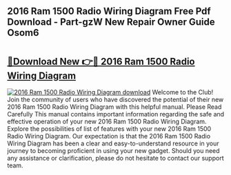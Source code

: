 ## 2016 Ram 1500 Radio Wiring Diagram Free Pdf Download - Part-gzW New Repair Owner Guide Osom6

# <h2><a href="http://dfltt68.blite.top/?on=2016+Ram+1500+Radio+Wiring+Diagram">🔗Download New 👉🔴 2016 Ram 1500 Radio Wiring Diagram</a></h2>

[![2016 Ram 1500 Radio Wiring Diagram download](https://i.imgur.com/lujVjoI.png)](http://dfltt68.blite.top/?on=2016+Ram+1500+Radio+Wiring+Diagram)
Welcome to the Club! Join the community of users who have discovered the potential of their new 2016 Ram 1500 Radio Wiring Diagram with this helpful manual. Please Read Carefully This manual contains important information regarding the safe and effective operation of your new 2016 Ram 1500 Radio Wiring Diagram. Explore the possibilities of list of features with your new 2016 Ram 1500 Radio Wiring Diagram. Our expectation is that the 2016 Ram 1500 Radio Wiring Diagram has been a clear and easy-to-understand resource in your journey to becoming proficient in using your new gadget. Should you need any assistance or clarification, please do not hesitate to contact our support team.
